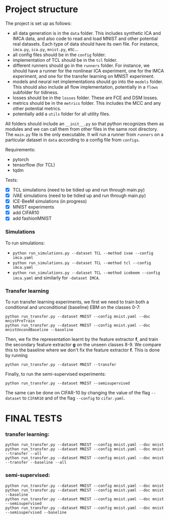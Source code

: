 # Project structure
The project is set up as follows:
- all data generation is in the `data` folder. This includes synthetic ICA and IMCA data, and also code to read and load MNIST and other potential real datasets. Each type of data should have its own file. For instance, `imca.py`, `ica.py`, `mnist.py`, etc...
- all config files should be in the `config` folder.
- implementation of TCL should be in the `tcl` folder.
- different runners should go in the `runners` folder. For instance, we should have a runner for the nonlinear ICA experiment, one for the IMCA experiment, and one for the transfer learning on MNIST experiment.
- models and neural net implementations should go into the `models` folder. This should also include all flow implementation, potentially in a `flows` subfolder for tidiness.
- losses should be in the `losses` folder. These are FCE and DSM losses.
- metrics should be in the `metrics` folder. This includes the MCC and any other potential metrics.
- potentially add a `utils` folder for all utility files.

All folders should include an `__init__.py` so that python recognizes them as modules and we can call them from other files in the same root directory.
The `main.py` file is the only executable. It will run a runner from `runners` on a particular dataset in `data` according to a config file from `configs`.

Requirements:
 - pytorch 
 - tensorflow (for TCL)
 - tqdm

Tests:
- [x] TCL simulations (need to be tidied up and run through main.py)
- [x] iVAE simulations (need to be tidied up and run through main.py)
- [x] ICE-BeeM simulations (in progress)
- [x] MNIST experiments 
- [x] add CIFAR10
- [x] add fashionMNIST

### Simulations

To run simulations:
- `python run_simulations.py --dataset TCL --method ivae --config imca.yaml`
- `python run_simulations.py --dataset TCL --method tcl --config imca.yaml`
- `python run_simulations.py --dataset TCL --method icebeem --config imca.yaml`
and similarly for `-dataset IMCA`.

### Transfer learning
To run transfer learning experiments, we first we need to train both a conditional and unconditional (baseline) EBM on the classes
0-7:

```
python run_transfer.py --dataset MNIST --config mnist.yaml --doc mnistPreTrain
python run_transfer.py --dataset MNIST --config mnist.yaml --doc mnistUncondBaseline --baseline
```
Then, we fix the representation learnt by the feature extractor **f**, and train the secondary feature extractor **g** on
the unseen classes 8-9. We compare this to the baseline where we don't fix the feature extractor **f**. This is done by 
running
```
python run_transfer.py --dataset MNIST --transfer
```
Finally, to run the semi-supervised experiments:
```
python run_transfer.py --dataset MNIST --semisupervised
```

The same can be done on CIFAR-10 by changing the value of the flag `--dataset` to `CIFAR10` and of the flag 
`--config` to `cifar.yaml`.



# FINAL TESTS

### transfer learning:
```
python run_transfer.py --dataset MNIST --config mnist.yaml --doc mnist
python run_transfer.py --dataset MNIST --config mnist.yaml --doc mnist --transfer --all
python run_transfer.py --dataset MNIST --config mnist.yaml --doc mnist --transfer --baseline --all
```

### semi-supervised:
```
python run_transfer.py --dataset MNIST --config mnist.yaml --doc mnist
python run_transfer.py --dataset MNIST --config mnist.yaml --doc mnist --baseline
python run_transfer.py --dataset MNIST --config mnist.yaml --doc mnist --semisupervised
python run_transfer.py --dataset MNIST --config mnist.yaml --doc mnist --semisupervised --baseline
```